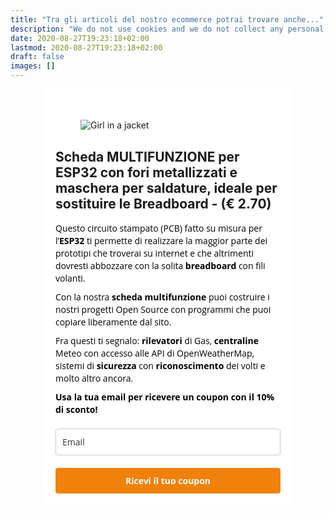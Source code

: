 ```yaml
---
title: "Tra gli articoli del nostro ecommerce potrai trovare anche..."
description: "We do not use cookies and we do not collect any personal data."
date: 2020-08-27T19:23:18+02:00
lastmod: 2020-08-27T19:23:18+02:00
draft: false
images: []
---
```



<!-- 
<script async type="text/javascript" src="https://static.klaviyo.com/onsite/js/klaviyo.js?company_id=V9Atnx"></script>

<div class="klaviyo-form-V22mRF"></div>
-->


<!-- MailerLite Universal -->
<script>
    (function(w,d,e,u,f,l,n){w[f]=w[f]||function(){(w[f].q=w[f].q||[])
    .push(arguments);},l=d.createElement(e),l.async=1,l.src=u,
    n=d.getElementsByTagName(e)[0],n.parentNode.insertBefore(l,n);})
    (window,document,'script','https://assets.mailerlite.com/js/universal.js','ml');
    ml('account', '217779');
</script>
<!-- End MailerLite Universal -->


<style type="text/css">
  @import url(https://assets.mlcdn.com/fonts.css?version=1669380);
</style>
<style type="text/css">
  .ml-form-embedSubmitLoad{display:inline-block;width:20px;height:20px}.g-recaptcha{transform:scale(1);-webkit-transform:scale(1);transform-origin:0 0;-webkit-transform-origin:0 0}.sr-only{position:absolute;width:1px;height:1px;padding:0;margin:-1px;overflow:hidden;clip:rect(0,0,0,0);border:0}.ml-form-embedSubmitLoad:after{content:" ";display:block;width:11px;height:11px;margin:1px;border-radius:50%;border:4px solid #fff;border-color:#fff #fff #fff transparent;animation:ml-form-embedSubmitLoad 1.2s linear infinite}@keyframes ml-form-embedSubmitLoad{0%{transform:rotate(0)}100%{transform:rotate(360deg)}}#mlb2-5825676.ml-form-embedContainer{box-sizing:border-box;display:table;margin:0 auto;position:static;width:100%!important}#mlb2-5825676.ml-form-embedContainer button,#mlb2-5825676.ml-form-embedContainer h4,#mlb2-5825676.ml-form-embedContainer p,#mlb2-5825676.ml-form-embedContainer span{text-transform:none!important;letter-spacing:normal!important}#mlb2-5825676.ml-form-embedContainer .ml-form-embedWrapper{background-color:#fff;border-width:0;border-color:transparent;border-radius:4px;border-style:solid;box-sizing:border-box;display:inline-block!important;margin:0;padding:0;position:relative}#mlb2-5825676.ml-form-embedContainer .ml-form-embedWrapper.embedDefault,#mlb2-5825676.ml-form-embedContainer .ml-form-embedWrapper.embedPopup{width:400px}#mlb2-5825676.ml-form-embedContainer .ml-form-embedWrapper.embedForm{max-width:400px;width:100%}#mlb2-5825676.ml-form-embedContainer .ml-form-align-left{text-align:left}#mlb2-5825676.ml-form-embedContainer .ml-form-align-center{text-align:center}#mlb2-5825676.ml-form-embedContainer .ml-form-align-default{display:table-cell!important;vertical-align:middle!important;text-align:center!important}#mlb2-5825676.ml-form-embedContainer .ml-form-align-right{text-align:right}#mlb2-5825676.ml-form-embedContainer .ml-form-embedWrapper .ml-form-embedHeader img{border-top-left-radius:4px;border-top-right-radius:4px;height:auto;margin:0 auto!important;max-width:100%;width:undefinedpx}#mlb2-5825676.ml-form-embedContainer .ml-form-embedWrapper .ml-form-embedBody,#mlb2-5825676.ml-form-embedContainer .ml-form-embedWrapper .ml-form-successBody{padding:20px 20px 0 20px}#mlb2-5825676.ml-form-embedContainer .ml-form-embedWrapper .ml-form-embedBody.ml-form-embedBodyHorizontal{padding-bottom:0}#mlb2-5825676.ml-form-embedContainer .ml-form-embedWrapper .ml-form-embedBody .ml-form-embedContent,#mlb2-5825676.ml-form-embedContainer .ml-form-embedWrapper .ml-form-successBody .ml-form-successContent{text-align:left;margin:0 0 20px 0}#mlb2-5825676.ml-form-embedContainer .ml-form-embedWrapper .ml-form-embedBody .ml-form-embedContent h4,#mlb2-5825676.ml-form-embedContainer .ml-form-embedWrapper .ml-form-successBody .ml-form-successContent h4{color:#222;font-family:'Open Sans',Arial,Helvetica,sans-serif;font-size:30px;font-weight:700;margin:0 0 10px 0;text-align:left;word-break:break-word}#mlb2-5825676.ml-form-embedContainer .ml-form-embedWrapper .ml-form-embedBody .ml-form-embedContent p,#mlb2-5825676.ml-form-embedContainer .ml-form-embedWrapper .ml-form-successBody .ml-form-successContent p{color:#000;font-family:'Open Sans',Arial,Helvetica,sans-serif;font-size:14px;font-weight:400;line-height:20px;margin:0 0 10px 0;text-align:left}#mlb2-5825676.ml-form-embedContainer .ml-form-embedWrapper .ml-form-embedBody .ml-form-embedContent ol,#mlb2-5825676.ml-form-embedContainer .ml-form-embedWrapper .ml-form-embedBody .ml-form-embedContent ul,#mlb2-5825676.ml-form-embedContainer .ml-form-embedWrapper .ml-form-successBody .ml-form-successContent ol,#mlb2-5825676.ml-form-embedContainer .ml-form-embedWrapper .ml-form-successBody .ml-form-successContent ul{color:#000;font-family:'Open Sans',Arial,Helvetica,sans-serif;font-size:14px}#mlb2-5825676.ml-form-embedContainer .ml-form-embedWrapper .ml-form-embedBody .ml-form-embedContent ol ol,#mlb2-5825676.ml-form-embedContainer .ml-form-embedWrapper .ml-form-successBody .ml-form-successContent ol ol{list-style-type:lower-alpha}#mlb2-5825676.ml-form-embedContainer .ml-form-embedWrapper .ml-form-embedBody .ml-form-embedContent ol ol ol,#mlb2-5825676.ml-form-embedContainer .ml-form-embedWrapper .ml-form-successBody .ml-form-successContent ol ol ol{list-style-type:lower-roman}#mlb2-5825676.ml-form-embedContainer .ml-form-embedWrapper .ml-form-embedBody .ml-form-embedContent p a,#mlb2-5825676.ml-form-embedContainer .ml-form-embedWrapper .ml-form-successBody .ml-form-successContent p a{color:#000;text-decoration:underline}#mlb2-5825676.ml-form-embedContainer .ml-form-embedWrapper .ml-block-form .ml-field-group{text-align:left!important}#mlb2-5825676.ml-form-embedContainer .ml-form-embedWrapper .ml-block-form .ml-field-group label{margin-bottom:5px;color:#333;font-size:14px;font-family:'Open Sans',Arial,Helvetica,sans-serif;font-weight:700;font-style:normal;text-decoration:none;display:inline-block;line-height:20px}#mlb2-5825676.ml-form-embedContainer .ml-form-embedWrapper .ml-form-embedBody .ml-form-embedContent p:last-child,#mlb2-5825676.ml-form-embedContainer .ml-form-embedWrapper .ml-form-successBody .ml-form-successContent p:last-child{margin:0}#mlb2-5825676.ml-form-embedContainer .ml-form-embedWrapper .ml-form-embedBody form{margin:0;width:100%}#mlb2-5825676.ml-form-embedContainer .ml-form-embedWrapper .ml-form-embedBody .ml-form-checkboxRow,#mlb2-5825676.ml-form-embedContainer .ml-form-embedWrapper .ml-form-embedBody .ml-form-formContent{margin:0 0 20px 0;width:100%}#mlb2-5825676.ml-form-embedContainer .ml-form-embedWrapper .ml-form-embedBody .ml-form-checkboxRow{float:left}#mlb2-5825676.ml-form-embedContainer .ml-form-embedWrapper .ml-form-embedBody .ml-form-formContent.horozintalForm{margin:0;padding:0 0 20px 0;width:100%;height:auto;float:left}#mlb2-5825676.ml-form-embedContainer .ml-form-embedWrapper .ml-form-embedBody .ml-form-fieldRow{margin:0 0 10px 0;width:100%}#mlb2-5825676.ml-form-embedContainer .ml-form-embedWrapper .ml-form-embedBody .ml-form-fieldRow.ml-last-item{margin:0}#mlb2-5825676.ml-form-embedContainer .ml-form-embedWrapper .ml-form-embedBody .ml-form-fieldRow.ml-formfieldHorizintal{margin:0}#mlb2-5825676.ml-form-embedContainer .ml-form-embedWrapper .ml-form-embedBody .ml-form-fieldRow input{background-color:#fff!important;color:#333!important;border-color:#ccc;border-radius:4px!important;border-style:solid!important;border-width:1px!important;font-family:'Open Sans',Arial,Helvetica,sans-serif;font-size:14px!important;height:auto;line-height:21px!important;margin-bottom:0;margin-top:0;margin-left:0;margin-right:0;padding:10px 10px!important;width:100%!important;box-sizing:border-box!important;max-width:100%!important}#mlb2-5825676.ml-form-embedContainer .ml-form-embedWrapper .ml-form-embedBody .ml-form-fieldRow input::-webkit-input-placeholder,#mlb2-5825676.ml-form-embedContainer .ml-form-embedWrapper .ml-form-embedBody .ml-form-horizontalRow input::-webkit-input-placeholder{color:#333}#mlb2-5825676.ml-form-embedContainer .ml-form-embedWrapper .ml-form-embedBody .ml-form-fieldRow input::-moz-placeholder,#mlb2-5825676.ml-form-embedContainer .ml-form-embedWrapper .ml-form-embedBody .ml-form-horizontalRow input::-moz-placeholder{color:#333}#mlb2-5825676.ml-form-embedContainer .ml-form-embedWrapper .ml-form-embedBody .ml-form-fieldRow input:-ms-input-placeholder,#mlb2-5825676.ml-form-embedContainer .ml-form-embedWrapper .ml-form-embedBody .ml-form-horizontalRow input:-ms-input-placeholder{color:#333}#mlb2-5825676.ml-form-embedContainer .ml-form-embedWrapper .ml-form-embedBody .ml-form-fieldRow input:-moz-placeholder,#mlb2-5825676.ml-form-embedContainer .ml-form-embedWrapper .ml-form-embedBody .ml-form-horizontalRow input:-moz-placeholder{color:#333}#mlb2-5825676.ml-form-embedContainer .ml-form-embedWrapper .ml-form-embedBody .ml-form-fieldRow textarea,#mlb2-5825676.ml-form-embedContainer .ml-form-embedWrapper .ml-form-embedBody .ml-form-horizontalRow textarea{background-color:#fff!important;color:#333!important;border-color:#ccc;border-radius:4px!important;border-style:solid!important;border-width:1px!important;font-family:'Open Sans',Arial,Helvetica,sans-serif;font-size:14px!important;height:auto;line-height:21px!important;margin-bottom:0;margin-top:0;padding:10px 10px!important;width:100%!important;box-sizing:border-box!important;max-width:100%!important}#mlb2-5825676.ml-form-embedContainer .ml-form-embedWrapper .ml-form-embedBody .ml-form-checkboxRow .label-description::before,#mlb2-5825676.ml-form-embedContainer .ml-form-embedWrapper .ml-form-embedBody .ml-form-embedPermissions .ml-form-embedPermissionsOptionsCheckbox .label-description::before,#mlb2-5825676.ml-form-embedContainer .ml-form-embedWrapper .ml-form-embedBody .ml-form-fieldRow .custom-checkbox .custom-control-label::before,#mlb2-5825676.ml-form-embedContainer .ml-form-embedWrapper .ml-form-embedBody .ml-form-fieldRow .custom-radio .custom-control-label::before,#mlb2-5825676.ml-form-embedContainer .ml-form-embedWrapper .ml-form-embedBody .ml-form-horizontalRow .custom-checkbox .custom-control-label::before,#mlb2-5825676.ml-form-embedContainer .ml-form-embedWrapper .ml-form-embedBody .ml-form-horizontalRow .custom-radio .custom-control-label::before,#mlb2-5825676.ml-form-embedContainer .ml-form-embedWrapper .ml-form-embedBody .ml-form-interestGroupsRow .ml-form-interestGroupsRowCheckbox .label-description::before{border-color:#ccc!important;background-color:#fff!important}#mlb2-5825676.ml-form-embedContainer .ml-form-embedWrapper .ml-form-embedBody .ml-form-fieldRow input.custom-control-input[type=checkbox]{box-sizing:border-box;padding:0;position:absolute;z-index:-1;opacity:0;margin-top:5px;margin-left:-1.5rem;overflow:visible}#mlb2-5825676.ml-form-embedContainer .ml-form-embedWrapper .ml-form-embedBody .ml-form-checkboxRow .label-description::before,#mlb2-5825676.ml-form-embedContainer .ml-form-embedWrapper .ml-form-embedBody .ml-form-embedPermissions .ml-form-embedPermissionsOptionsCheckbox .label-description::before,#mlb2-5825676.ml-form-embedContainer .ml-form-embedWrapper .ml-form-embedBody .ml-form-fieldRow .custom-checkbox .custom-control-label::before,#mlb2-5825676.ml-form-embedContainer .ml-form-embedWrapper .ml-form-embedBody .ml-form-horizontalRow .custom-checkbox .custom-control-label::before,#mlb2-5825676.ml-form-embedContainer .ml-form-embedWrapper .ml-form-embedBody .ml-form-interestGroupsRow .ml-form-interestGroupsRowCheckbox .label-description::before{border-radius:4px!important}#mlb2-5825676.ml-form-embedContainer .ml-form-embedWrapper .ml-form-embedBody .ml-form-checkboxRow input[type=checkbox]:checked~.label-description::after,#mlb2-5825676.ml-form-embedContainer .ml-form-embedWrapper .ml-form-embedBody .ml-form-embedPermissions .ml-form-embedPermissionsOptionsCheckbox input[type=checkbox]:checked~.label-description::after,#mlb2-5825676.ml-form-embedContainer .ml-form-embedWrapper .ml-form-embedBody .ml-form-fieldRow .custom-checkbox .custom-control-input:checked~.custom-control-label::after,#mlb2-5825676.ml-form-embedContainer .ml-form-embedWrapper .ml-form-embedBody .ml-form-horizontalRow .custom-checkbox .custom-control-input:checked~.custom-control-label::after,#mlb2-5825676.ml-form-embedContainer .ml-form-embedWrapper .ml-form-embedBody .ml-form-interestGroupsRow .ml-form-interestGroupsRowCheckbox input[type=checkbox]:checked~.label-description::after{background-image:url("data:image/svg+xml,%3csvg xmlns='http://www.w3.org/2000/svg' viewBox='0 0 8 8'%3e%3cpath fill='%23fff' d='M6.564.75l-3.59 3.612-1.538-1.55L0 4.26 2.974 7.25 8 2.193z'/%3e%3c/svg%3e")}#mlb2-5825676.ml-form-embedContainer .ml-form-embedWrapper .ml-form-embedBody .ml-form-fieldRow .custom-radio .custom-control-input:checked~.custom-control-label::after{background-image:url("data:image/svg+xml,%3csvg xmlns='http://www.w3.org/2000/svg' viewBox='-4 -4 8 8'%3e%3ccircle r='3' fill='%23fff'/%3e%3c/svg%3e")}#mlb2-5825676.ml-form-embedContainer .ml-form-embedWrapper .ml-form-embedBody .ml-form-checkboxRow input[type=checkbox]:checked~.label-description::before,#mlb2-5825676.ml-form-embedContainer .ml-form-embedWrapper .ml-form-embedBody .ml-form-embedPermissions .ml-form-embedPermissionsOptionsCheckbox input[type=checkbox]:checked~.label-description::before,#mlb2-5825676.ml-form-embedContainer .ml-form-embedWrapper .ml-form-embedBody .ml-form-fieldRow .custom-checkbox .custom-control-input:checked~.custom-control-label::before,#mlb2-5825676.ml-form-embedContainer .ml-form-embedWrapper .ml-form-embedBody .ml-form-fieldRow .custom-radio .custom-control-input:checked~.custom-control-label::before,#mlb2-5825676.ml-form-embedContainer .ml-form-embedWrapper .ml-form-embedBody .ml-form-horizontalRow .custom-checkbox .custom-control-input:checked~.custom-control-label::before,#mlb2-5825676.ml-form-embedContainer .ml-form-embedWrapper .ml-form-embedBody .ml-form-horizontalRow .custom-radio .custom-control-input:checked~.custom-control-label::before,#mlb2-5825676.ml-form-embedContainer .ml-form-embedWrapper .ml-form-embedBody .ml-form-interestGroupsRow .ml-form-interestGroupsRowCheckbox input[type=checkbox]:checked~.label-description::before{border-color:#f0820b!important;background-color:#f0820b!important;color:#fff!important}#mlb2-5825676.ml-form-embedContainer .ml-form-embedWrapper .ml-form-embedBody .ml-form-fieldRow .custom-checkbox .custom-control-label::after,#mlb2-5825676.ml-form-embedContainer .ml-form-embedWrapper .ml-form-embedBody .ml-form-fieldRow .custom-checkbox .custom-control-label::before,#mlb2-5825676.ml-form-embedContainer .ml-form-embedWrapper .ml-form-embedBody .ml-form-fieldRow .custom-radio .custom-control-label::after,#mlb2-5825676.ml-form-embedContainer .ml-form-embedWrapper .ml-form-embedBody .ml-form-fieldRow .custom-radio .custom-control-label::before,#mlb2-5825676.ml-form-embedContainer .ml-form-embedWrapper .ml-form-embedBody .ml-form-horizontalRow .custom-checkbox .custom-control-label::after,#mlb2-5825676.ml-form-embedContainer .ml-form-embedWrapper .ml-form-embedBody .ml-form-horizontalRow .custom-checkbox .custom-control-label::before,#mlb2-5825676.ml-form-embedContainer .ml-form-embedWrapper .ml-form-embedBody .ml-form-horizontalRow .custom-radio .custom-control-label::after,#mlb2-5825676.ml-form-embedContainer .ml-form-embedWrapper .ml-form-embedBody .ml-form-horizontalRow .custom-radio .custom-control-label::before{top:2px;box-sizing:border-box}#mlb2-5825676.ml-form-embedContainer .ml-form-embedWrapper .ml-form-embedBody .ml-form-checkboxRow .label-description::after,#mlb2-5825676.ml-form-embedContainer .ml-form-embedWrapper .ml-form-embedBody .ml-form-checkboxRow .label-description::before,#mlb2-5825676.ml-form-embedContainer .ml-form-embedWrapper .ml-form-embedBody .ml-form-embedPermissions .ml-form-embedPermissionsOptionsCheckbox .label-description::after,#mlb2-5825676.ml-form-embedContainer .ml-form-embedWrapper .ml-form-embedBody .ml-form-embedPermissions .ml-form-embedPermissionsOptionsCheckbox .label-description::before{top:0!important;box-sizing:border-box!important}#mlb2-5825676.ml-form-embedContainer .ml-form-embedWrapper .ml-form-embedBody .ml-form-checkboxRow .label-description::after,#mlb2-5825676.ml-form-embedContainer .ml-form-embedWrapper .ml-form-embedBody .ml-form-checkboxRow .label-description::before{top:0!important;box-sizing:border-box!important}#mlb2-5825676.ml-form-embedContainer .ml-form-embedWrapper .ml-form-embedBody .ml-form-interestGroupsRow .ml-form-interestGroupsRowCheckbox .label-description::after{top:0!important;box-sizing:border-box!important;position:absolute;left:-1.5rem;display:block;width:1rem;height:1rem;content:""}#mlb2-5825676.ml-form-embedContainer .ml-form-embedWrapper .ml-form-embedBody .ml-form-interestGroupsRow .ml-form-interestGroupsRowCheckbox .label-description::before{top:0!important;box-sizing:border-box!important}#mlb2-5825676.ml-form-embedContainer .ml-form-embedWrapper .ml-form-embedBody .custom-control-label::before{position:absolute;top:4px;left:-1.5rem;display:block;width:16px;height:16px;pointer-events:none;content:"";background-color:#fff;border:#adb5bd solid 1px;border-radius:50%}#mlb2-5825676.ml-form-embedContainer .ml-form-embedWrapper .ml-form-embedBody .custom-control-label::after{position:absolute;top:2px!important;left:-1.5rem;display:block;width:1rem;height:1rem;content:""}#mlb2-5825676.ml-form-embedContainer .ml-form-embedWrapper .ml-form-embedBody .ml-form-checkboxRow .label-description::before,#mlb2-5825676.ml-form-embedContainer .ml-form-embedWrapper .ml-form-embedBody .ml-form-embedPermissions .ml-form-embedPermissionsOptionsCheckbox .label-description::before,#mlb2-5825676.ml-form-embedContainer .ml-form-embedWrapper .ml-form-embedBody .ml-form-interestGroupsRow .ml-form-interestGroupsRowCheckbox .label-description::before{position:absolute;top:4px;left:-1.5rem;display:block;width:16px;height:16px;pointer-events:none;content:"";background-color:#fff;border:#adb5bd solid 1px;border-radius:50%}#mlb2-5825676.ml-form-embedContainer .ml-form-embedWrapper .ml-form-embedBody .ml-form-embedPermissions .ml-form-embedPermissionsOptionsCheckbox .label-description::after{position:absolute;top:0!important;left:-1.5rem;display:block;width:1rem;height:1rem;content:""}#mlb2-5825676.ml-form-embedContainer .ml-form-embedWrapper .ml-form-embedBody .ml-form-checkboxRow .label-description::after{position:absolute;top:0!important;left:-1.5rem;display:block;width:1rem;height:1rem;content:""}#mlb2-5825676.ml-form-embedContainer .ml-form-embedWrapper .ml-form-embedBody .custom-radio .custom-control-label::after{background:no-repeat 50%/50% 50%}#mlb2-5825676.ml-form-embedContainer .ml-form-embedWrapper .ml-form-embedBody .custom-checkbox .custom-control-label::after,#mlb2-5825676.ml-form-embedContainer .ml-form-embedWrapper .ml-form-embedBody .ml-form-checkboxRow .label-description::after,#mlb2-5825676.ml-form-embedContainer .ml-form-embedWrapper .ml-form-embedBody .ml-form-embedPermissions .ml-form-embedPermissionsOptionsCheckbox .label-description::after,#mlb2-5825676.ml-form-embedContainer .ml-form-embedWrapper .ml-form-embedBody .ml-form-interestGroupsRow .ml-form-interestGroupsRowCheckbox .label-description::after{background:no-repeat 50%/50% 50%}#mlb2-5825676.ml-form-embedContainer .ml-form-embedWrapper .ml-form-embedBody .ml-form-fieldRow .custom-control,#mlb2-5825676.ml-form-embedContainer .ml-form-embedWrapper .ml-form-embedBody .ml-form-horizontalRow .custom-control{position:relative;display:block;min-height:1.5rem;padding-left:1.5rem}#mlb2-5825676.ml-form-embedContainer .ml-form-embedWrapper .ml-form-embedBody .ml-form-fieldRow .custom-checkbox .custom-control-input,#mlb2-5825676.ml-form-embedContainer .ml-form-embedWrapper .ml-form-embedBody .ml-form-fieldRow .custom-radio .custom-control-input,#mlb2-5825676.ml-form-embedContainer .ml-form-embedWrapper .ml-form-embedBody .ml-form-horizontalRow .custom-checkbox .custom-control-input,#mlb2-5825676.ml-form-embedContainer .ml-form-embedWrapper .ml-form-embedBody .ml-form-horizontalRow .custom-radio .custom-control-input{position:absolute;z-index:-1;opacity:0;box-sizing:border-box;padding:0}#mlb2-5825676.ml-form-embedContainer .ml-form-embedWrapper .ml-form-embedBody .ml-form-fieldRow .custom-checkbox .custom-control-label,#mlb2-5825676.ml-form-embedContainer .ml-form-embedWrapper .ml-form-embedBody .ml-form-fieldRow .custom-radio .custom-control-label,#mlb2-5825676.ml-form-embedContainer .ml-form-embedWrapper .ml-form-embedBody .ml-form-horizontalRow .custom-checkbox .custom-control-label,#mlb2-5825676.ml-form-embedContainer .ml-form-embedWrapper .ml-form-embedBody .ml-form-horizontalRow .custom-radio .custom-control-label{color:#000;font-size:12px!important;font-family:'Open Sans',Arial,Helvetica,sans-serif;line-height:22px;margin-bottom:0;position:relative;vertical-align:top;font-style:normal;font-weight:700}#mlb2-5825676.ml-form-embedContainer .ml-form-embedWrapper .ml-form-embedBody .ml-form-fieldRow .custom-select,#mlb2-5825676.ml-form-embedContainer .ml-form-embedWrapper .ml-form-embedBody .ml-form-horizontalRow .custom-select{background-color:#fff!important;color:#333!important;border-color:#ccc;border-radius:4px!important;border-style:solid!important;border-width:1px!important;font-family:'Open Sans',Arial,Helvetica,sans-serif;font-size:14px!important;line-height:20px!important;margin-bottom:0;margin-top:0;padding:10px 28px 10px 12px!important;width:100%!important;box-sizing:border-box!important;max-width:100%!important;height:auto;display:inline-block;vertical-align:middle;background:url(https://cdn.mailerlite.com/images/default/dropdown.svg) no-repeat right .75rem center/8px 10px;-webkit-appearance:none;-moz-appearance:none;appearance:none}#mlb2-5825676.ml-form-embedContainer .ml-form-embedWrapper .ml-form-embedBody .ml-form-horizontalRow{height:auto;width:100%;float:left}.ml-form-formContent.horozintalForm .ml-form-horizontalRow .ml-input-horizontal{width:70%;float:left}.ml-form-formContent.horozintalForm .ml-form-horizontalRow .ml-button-horizontal{width:30%;float:left}.ml-form-formContent.horozintalForm .ml-form-horizontalRow .ml-button-horizontal.labelsOn{padding-top:25px}.ml-form-formContent.horozintalForm .ml-form-horizontalRow .horizontal-fields{box-sizing:border-box;float:left;padding-right:10px}#mlb2-5825676.ml-form-embedContainer .ml-form-embedWrapper .ml-form-embedBody .ml-form-horizontalRow input{background-color:#fff;color:#333;border-color:#ccc;border-radius:4px;border-style:solid;border-width:1px;font-family:'Open Sans',Arial,Helvetica,sans-serif;font-size:14px;line-height:20px;margin-bottom:0;margin-top:0;padding:10px 10px;width:100%;box-sizing:border-box;overflow-y:initial}#mlb2-5825676.ml-form-embedContainer .ml-form-embedWrapper .ml-form-embedBody .ml-form-horizontalRow button{background-color:#f0820b!important;border-color:#f0820b;border-style:solid;border-width:1px;border-radius:4px;box-shadow:none;color:#fff!important;cursor:pointer;font-family:'Open Sans',Arial,Helvetica,sans-serif;font-size:14px!important;font-weight:700;line-height:20px;margin:0!important;padding:10px!important;width:100%;height:auto}#mlb2-5825676.ml-form-embedContainer .ml-form-embedWrapper .ml-form-embedBody .ml-form-horizontalRow button:hover{background-color:#f39c12!important;border-color:#f39c12!important}#mlb2-5825676.ml-form-embedContainer .ml-form-embedWrapper .ml-form-embedBody .ml-form-checkboxRow input[type=checkbox]{box-sizing:border-box;padding:0;position:absolute;z-index:-1;opacity:0;margin-top:5px;margin-left:-1.5rem;overflow:visible}#mlb2-5825676.ml-form-embedContainer .ml-form-embedWrapper .ml-form-embedBody .ml-form-checkboxRow .label-description{color:#000;display:block;font-family:'Open Sans',Arial,Helvetica,sans-serif;font-size:12px;text-align:left;margin-bottom:0;position:relative;vertical-align:top}#mlb2-5825676.ml-form-embedContainer .ml-form-embedWrapper .ml-form-embedBody .ml-form-checkboxRow label{font-weight:400;margin:0;padding:0;position:relative;display:block;min-height:24px;padding-left:24px}#mlb2-5825676.ml-form-embedContainer .ml-form-embedWrapper .ml-form-embedBody .ml-form-checkboxRow label a{color:#000;text-decoration:underline}#mlb2-5825676.ml-form-embedContainer .ml-form-embedWrapper .ml-form-embedBody .ml-form-checkboxRow label p{color:#000!important;font-family:'Open Sans',Arial,Helvetica,sans-serif!important;font-size:12px!important;font-weight:400!important;line-height:18px!important;padding:0!important;margin:0 5px 0 0!important}#mlb2-5825676.ml-form-embedContainer .ml-form-embedWrapper .ml-form-embedBody .ml-form-checkboxRow label p:last-child{margin:0}#mlb2-5825676.ml-form-embedContainer .ml-form-embedWrapper .ml-form-embedBody .ml-form-embedSubmit{margin:0 0 20px 0;float:left;width:100%}#mlb2-5825676.ml-form-embedContainer .ml-form-embedWrapper .ml-form-embedBody .ml-form-embedSubmit button{background-color:#f0820b!important;border:none!important;border-radius:4px!important;box-shadow:none!important;color:#fff!important;cursor:pointer;font-family:'Open Sans',Arial,Helvetica,sans-serif!important;font-size:14px!important;font-weight:700!important;line-height:21px!important;height:auto;padding:10px!important;width:100%!important;box-sizing:border-box!important}#mlb2-5825676.ml-form-embedContainer .ml-form-embedWrapper .ml-form-embedBody .ml-form-embedSubmit button.loading{display:none}#mlb2-5825676.ml-form-embedContainer .ml-form-embedWrapper .ml-form-embedBody .ml-form-embedSubmit button:hover{background-color:#f39c12!important}.ml-subscribe-close{width:30px;height:30px;background:url(https://cdn.mailerlite.com/images/default/modal_close.png) no-repeat;background-size:30px;cursor:pointer;margin-top:-10px;margin-right:-10px;position:absolute;top:0;right:0}.ml-error input,.ml-error select,.ml-error textarea{border-color:red!important}.ml-error .custom-checkbox-radio-list{border:1px solid red!important;border-radius:4px;padding:10px}.ml-error .label-description,.ml-error .label-description p,.ml-error .label-description p a,.ml-error label:first-child{color:red!important}#mlb2-5825676.ml-form-embedContainer .ml-form-embedWrapper .ml-form-embedBody .ml-form-checkboxRow.ml-error .label-description p,#mlb2-5825676.ml-form-embedContainer .ml-form-embedWrapper .ml-form-embedBody .ml-form-checkboxRow.ml-error .label-description p:first-letter{color:red!important}@media only screen and (max-width:400px){.ml-form-embedWrapper.embedDefault,.ml-form-embedWrapper.embedPopup{width:100%!important}.ml-form-formContent.horozintalForm{float:left!important}.ml-form-formContent.horozintalForm .ml-form-horizontalRow{height:auto!important;width:100%!important;float:left!important}.ml-form-formContent.horozintalForm .ml-form-horizontalRow .ml-input-horizontal{width:100%!important}.ml-form-formContent.horozintalForm .ml-form-horizontalRow .ml-input-horizontal>div{padding-right:0!important;padding-bottom:10px}.ml-form-formContent.horozintalForm .ml-button-horizontal{width:100%!important}.ml-form-formContent.horozintalForm .ml-button-horizontal.labelsOn{padding-top:0!important}}
</style>
<div id="mlb2-5825676" class="ml-form-embedContainer ml-subscribe-form ml-subscribe-form-5825676">
  <div class="ml-form-align-center">
    <div class="ml-form-embedWrapper embedForm">
      <div class="ml-form-embedBody ml-form-embedBodyDefault row-form">
        <div class="ml-form-embedContent" style="">
          <h2></h2>
          <figure>
            <img src="https://hostedimages-cdn.aweber-static.com/MTk4MDE5Ng==/optimized/5c02b62d85824ddda468d2ce7e45fd9f.png" alt="Girl in a jacket">
          </figure>
          <p></p>
          <h2>Scheda MULTIFUNZIONE per ESP32 con fori metallizzati e maschera per saldature, ideale per sostituire le Breadboard - (€ 2.70)</h2>
          <p>Questo circuito stampato (PCB) fatto su misura per l’<strong>ESP32 </strong>ti permette di realizzare la maggior parte dei prototipi che troverai su internet e che altrimenti dovresti abbozzare con la solita <strong>breadboard </strong>con fili volanti.</p>
          <p>Con la nostra <strong>scheda multifunzione </strong>puoi costruire i nostri progetti Open Source con programmi che puoi copiare liberamente dal sito.</p>
          <p>Fra questi ti segnalo: <strong>rilevatori </strong>di Gas, <strong>centraline </strong>Meteo con accesso alle API di OpenWeatherMap, sistemi di <strong>sicurezza </strong>con <strong>riconoscimento </strong>dei volti e molto altro ancora.</p>
          <p><strong>Usa&nbsp;la tua email per ricevere un coupon con il 10% di sconto!</strong></p>
          <p></p>
          <p></p>
        </div>
        <form class="ml-block-form" action="https://static.mailerlite.com/webforms/submit/d5t0t4" data-code="d5t0t4" method="post" target="_blank">
          <div class="ml-form-formContent">
            <div class="ml-form-fieldRow ml-last-item">
              <div class="ml-field-group ml-field-email ml-validate-email ml-validate-required">
                <input aria-label="email" aria-required="true" type="email" class="form-control" data-inputmask="" name="fields[email]" placeholder="Email" autocomplete="email">
              </div>
            </div>
          </div>
          <input type="hidden" name="ml-submit" value="1">
          <div class="ml-form-embedSubmit">
            <button type="submit" class="primary">Ricevi il tuo coupon</button>
            <button disabled="disabled" style="display:none" type="button" class="loading"> <div class="ml-form-embedSubmitLoad"></div> <span class="sr-only">Loading...</span> </button>
          </div>
          <input type="hidden" name="anticsrf" value="true">
        </form>
      </div>
      <div class="ml-form-successBody row-success" style="display:none">
        <div class="ml-form-successContent">
          <h4>Grazie!</h4>
          <p>Ti sei iscritto con successo alla nostra lista newsletter.</p>
        </div>
      </div>
    </div>
  </div>
</div>
<script>
  function ml_webform_success_5825676(){try{window.top.location.href="https://www.robotdazero.it/thank-you/"}catch(o){window.location.href="https://www.robotdazero.it/thank-you/"}}
</script>
<img src="https://track.mailerlite.com/webforms/o/5825676/d5t0t4?v1669666543" width="1" height="1" style="max-width:1px;max-height:1px;visibility:hidden;padding:0;margin:0;display:block" alt="." border="0">
<script src="https://static.mailerlite.com/js/w/webforms.min.js?v7316d10e2931a97c7b0f5c7e7e7be3ea" type="text/javascript"></script>
